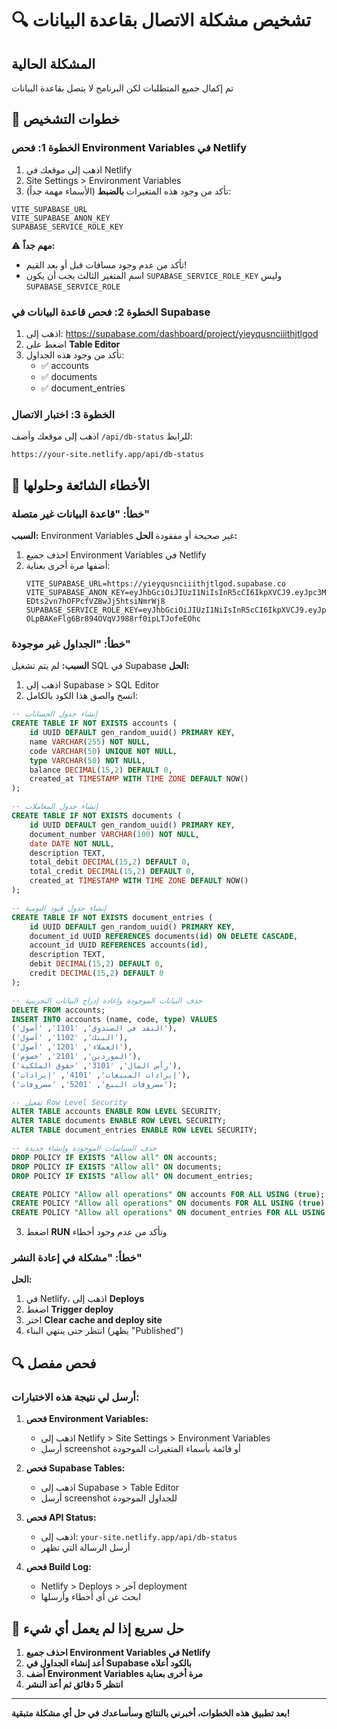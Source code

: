 # 🔍 تشخيص مشكلة الاتصال بقاعدة البيانات

## المشكلة الحالية
تم إكمال جميع المتطلبات لكن البرنامج لا يتصل بقاعدة البيانات

## 🔧 خطوات التشخيص

### الخطوة 1: فحص Environment Variables في Netlify
1. اذهب إلى موقعك في Netlify
2. Site Settings > Environment Variables
3. تأكد من وجود هذه المتغيرات **بالضبط** (الأسماء مهمة جداً):

```
VITE_SUPABASE_URL
VITE_SUPABASE_ANON_KEY  
SUPABASE_SERVICE_ROLE_KEY
```

⚠️ **مهم جداً:** 
- تأكد من عدم وجود مسافات قبل أو بعد القيم!
- اسم المتغير الثالث يجب أن يكون `SUPABASE_SERVICE_ROLE_KEY` وليس `SUPABASE_SERVICE_ROLE`

### الخطوة 2: فحص قاعدة البيانات في Supabase
1. اذهب إلى: https://supabase.com/dashboard/project/yieyqusnciiithjtlgod
2. اضغط على **Table Editor**
3. تأكد من وجود هذه الجداول:
   - ✅ accounts
   - ✅ documents  
   - ✅ document_entries

### الخطوة 3: اختبار الاتصال
اذهب إلى موقعك وأضف `/api/db-status` للرابط:
```
https://your-site.netlify.app/api/db-status
```

## 🚨 الأخطاء الشائعة وحلولها

### خطأ: "قاعدة البيانات غير متصلة"
**السبب:** Environment Variables غير صحيحة أو مفقودة
**الحل:**
1. احذف جميع Environment Variables في Netlify
2. أضفها مرة أخرى بعناية:
   ```
   VITE_SUPABASE_URL=https://yieyqusnciiithjtlgod.supabase.co
   VITE_SUPABASE_ANON_KEY=eyJhbGciOiJIUzI1NiIsInR5cCI6IkpXVCJ9.eyJpc3MiOiJzdXBhYmFzZSIsInJlZiI6InlpZXlxdXNuY2lpaXRoanRsZ29kIiwicm9sZSI6ImFub24iLCJpYXQiOjE3NTA1MTU3MDgsImV4cCI6MjA2NjA5MTcwOH0.ZBmA3i2IMNV-EDts2vn7hOFPcfVZBwJj5htsiNmrWj8
   SUPABASE_SERVICE_ROLE_KEY=eyJhbGciOiJIUzI1NiIsInR5cCI6IkpXVCJ9.eyJpc3MiOiJzdXBhYmFzZSIsInJlZiI6InlpZXlxdXNuY2lpaXRoanRsZ29kIiwicm9sZSI6InNlcnZpY2Vfcm9sZSIsImlhdCI6MTc1MDUxNTcwOCwiZXhwIjoyMDY2MDkxNzA4fQ.TS4-OLpBAKeFlg6Br894OVqVJ988rf0ipLTJofeEOhc
   ```

### خطأ: "الجداول غير موجودة"
**السبب:** لم يتم تشغيل SQL في Supabase
**الحل:**
1. اذهب إلى Supabase > SQL Editor
2. انسخ والصق هذا الكود بالكامل:

```sql
-- إنشاء جدول الحسابات
CREATE TABLE IF NOT EXISTS accounts (
    id UUID DEFAULT gen_random_uuid() PRIMARY KEY,
    name VARCHAR(255) NOT NULL,
    code VARCHAR(50) UNIQUE NOT NULL,
    type VARCHAR(50) NOT NULL,
    balance DECIMAL(15,2) DEFAULT 0,
    created_at TIMESTAMP WITH TIME ZONE DEFAULT NOW()
);

-- إنشاء جدول المعاملات
CREATE TABLE IF NOT EXISTS documents (
    id UUID DEFAULT gen_random_uuid() PRIMARY KEY,
    document_number VARCHAR(100) NOT NULL,
    date DATE NOT NULL,
    description TEXT,
    total_debit DECIMAL(15,2) DEFAULT 0,
    total_credit DECIMAL(15,2) DEFAULT 0,
    created_at TIMESTAMP WITH TIME ZONE DEFAULT NOW()
);

-- إنشاء جدول قيود اليومية
CREATE TABLE IF NOT EXISTS document_entries (
    id UUID DEFAULT gen_random_uuid() PRIMARY KEY,
    document_id UUID REFERENCES documents(id) ON DELETE CASCADE,
    account_id UUID REFERENCES accounts(id),
    description TEXT,
    debit DECIMAL(15,2) DEFAULT 0,
    credit DECIMAL(15,2) DEFAULT 0
);

-- حذف البيانات الموجودة وإعادة إدراج البيانات التجريبية
DELETE FROM accounts;
INSERT INTO accounts (name, code, type) VALUES
('النقد في الصندوق', '1101', 'أصول'),
('البنك', '1102', 'أصول'),
('العملاء', '1201', 'أصول'),
('الموردين', '2101', 'خصوم'),
('رأس المال', '3101', 'حقوق الملكية'),
('إيرادات المبيعات', '4101', 'إيرادات'),
('مصروفات البيع', '5201', 'مصروفات');

-- تفعيل Row Level Security
ALTER TABLE accounts ENABLE ROW LEVEL SECURITY;
ALTER TABLE documents ENABLE ROW LEVEL SECURITY;
ALTER TABLE document_entries ENABLE ROW LEVEL SECURITY;

-- حذف السياسات الموجودة وإنشاء جديدة
DROP POLICY IF EXISTS "Allow all" ON accounts;
DROP POLICY IF EXISTS "Allow all" ON documents;
DROP POLICY IF EXISTS "Allow all" ON document_entries;

CREATE POLICY "Allow all operations" ON accounts FOR ALL USING (true);
CREATE POLICY "Allow all operations" ON documents FOR ALL USING (true);
CREATE POLICY "Allow all operations" ON document_entries FOR ALL USING (true);
```

3. اضغط **RUN** وتأكد من عدم وجود أخطاء

### خطأ: "مشكلة في إعادة النشر"
**الحل:**
1. في Netlify، اذهب إلى **Deploys**
2. اضغط **Trigger deploy**
3. اختر **Clear cache and deploy site**
4. انتظر حتى ينتهي البناء (يظهر "Published")

## 🔍 فحص مفصل

### أرسل لي نتيجة هذه الاختبارات:

1. **فحص Environment Variables:**
   - اذهب إلى Netlify > Site Settings > Environment Variables
   - أرسل screenshot أو قائمة بأسماء المتغيرات الموجودة

2. **فحص Supabase Tables:**
   - اذهب إلى Supabase > Table Editor
   - أرسل screenshot للجداول الموجودة

3. **فحص API Status:**
   - اذهب إلى: `your-site.netlify.app/api/db-status`
   - أرسل الرسالة التي تظهر

4. **فحص Build Log:**
   - Netlify > Deploys > آخر deployment
   - ابحث عن أي أخطاء وأرسلها

## 🎯 حل سريع إذا لم يعمل أي شيء

1. **احذف جميع Environment Variables في Netlify**
2. **أعد إنشاء الجداول في Supabase بالكود أعلاه**
3. **أضف Environment Variables مرة أخرى بعناية**
4. **انتظر 5 دقائق ثم أعد النشر**

---

**بعد تطبيق هذه الخطوات، أخبرني بالنتائج وسأساعدك في حل أي مشكلة متبقية!**
